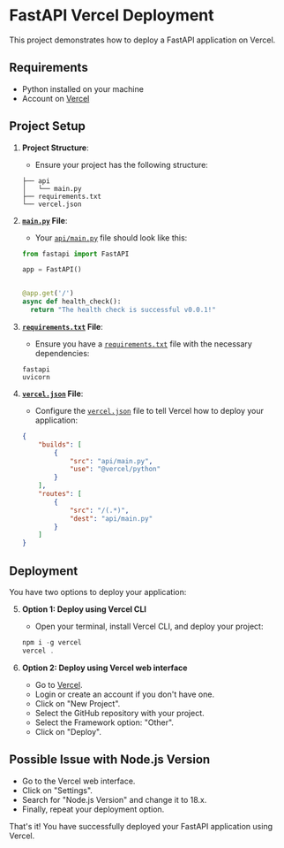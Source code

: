 # FastAPI Vercel Deployment

This project demonstrates how to deploy a FastAPI application on Vercel.

## Requirements

- Python installed on your machine
- Account on [Vercel](https://vercel.com/)

## Project Setup

1. **Project Structure**:
    - Ensure your project has the following structure:
    ```
    ├── api
    │   └── main.py
    ├── requirements.txt
    └── vercel.json
    ```

2. **[`main.py`]() File**:
    - Your [`api/main.py`](command:_github.copilot.openSymbolFromReferences?%5B%22api%2Fmain.py%22%2C%5B%7B%22uri%22%3A%7B%22%24mid%22%3A1%2C%22fsPath%22%3A%22e%3A%5C%5CPC%5C%5CDocuments%5C%5CProyectos%5C%5CPython%5C%5Cfastapi-vercel%5C%5CREADME.md%22%2C%22_sep%22%3A1%2C%22external%22%3A%22file%3A%2F%2F%2Fe%253A%2FPC%2FDocuments%2FProyectos%2FPython%2Ffastapi-vercel%2FREADME.md%22%2C%22path%22%3A%22%2FE%3A%2FPC%2FDocuments%2FProyectos%2FPython%2Ffastapi-vercel%2FREADME.md%22%2C%22scheme%22%3A%22file%22%7D%2C%22pos%22%3A%7B%22line%22%3A14%2C%22character%22%3A8%7D%7D%5D%5D "Go to definition") file should look like this:
    ```python
    from fastapi import FastAPI

    app = FastAPI()


    @app.get('/')
    async def health_check():
      return "The health check is successful v0.0.1!"
    ```

3. **[`requirements.txt`](command:_github.copilot.openSymbolFromReferences?%5B%22requirements.txt%22%2C%5B%7B%22uri%22%3A%7B%22%24mid%22%3A1%2C%22fsPath%22%3A%22e%3A%5C%5CPC%5C%5CDocuments%5C%5CProyectos%5C%5CPython%5C%5Cfastapi-vercel%5C%5CREADME.md%22%2C%22_sep%22%3A1%2C%22external%22%3A%22file%3A%2F%2F%2Fe%253A%2FPC%2FDocuments%2FProyectos%2FPython%2Ffastapi-vercel%2FREADME.md%22%2C%22path%22%3A%22%2FE%3A%2FPC%2FDocuments%2FProyectos%2FPython%2Ffastapi-vercel%2FREADME.md%22%2C%22scheme%22%3A%22file%22%7D%2C%22pos%22%3A%7B%22line%22%3A16%2C%22character%22%3A8%7D%7D%5D%5D "Go to definition") File**:
    - Ensure you have a [`requirements.txt`](command:_github.copilot.openSymbolFromReferences?%5B%22requirements.txt%22%2C%5B%7B%22uri%22%3A%7B%22%24mid%22%3A1%2C%22fsPath%22%3A%22e%3A%5C%5CPC%5C%5CDocuments%5C%5CProyectos%5C%5CPython%5C%5Cfastapi-vercel%5C%5CREADME.md%22%2C%22_sep%22%3A1%2C%22external%22%3A%22file%3A%2F%2F%2Fe%253A%2FPC%2FDocuments%2FProyectos%2FPython%2Ffastapi-vercel%2FREADME.md%22%2C%22path%22%3A%22%2FE%3A%2FPC%2FDocuments%2FProyectos%2FPython%2Ffastapi-vercel%2FREADME.md%22%2C%22scheme%22%3A%22file%22%7D%2C%22pos%22%3A%7B%22line%22%3A16%2C%22character%22%3A8%7D%7D%5D%5D "Go to definition") file with the necessary dependencies:
    ```
    fastapi
    uvicorn
    ```

4. **[`vercel.json`](command:_github.copilot.openSymbolFromReferences?%5B%22vercel.json%22%2C%5B%7B%22uri%22%3A%7B%22%24mid%22%3A1%2C%22fsPath%22%3A%22e%3A%5C%5CPC%5C%5CDocuments%5C%5CProyectos%5C%5CPython%5C%5Cfastapi-vercel%5C%5CREADME.md%22%2C%22_sep%22%3A1%2C%22external%22%3A%22file%3A%2F%2F%2Fe%253A%2FPC%2FDocuments%2FProyectos%2FPython%2Ffastapi-vercel%2FREADME.md%22%2C%22path%22%3A%22%2FE%3A%2FPC%2FDocuments%2FProyectos%2FPython%2Ffastapi-vercel%2FREADME.md%22%2C%22scheme%22%3A%22file%22%7D%2C%22pos%22%3A%7B%22line%22%3A6%2C%22character%22%3A29%7D%7D%5D%5D "Go to definition") File**:
    - Configure the [`vercel.json`](command:_github.copilot.openSymbolFromReferences?%5B%22vercel.json%22%2C%5B%7B%22uri%22%3A%7B%22%24mid%22%3A1%2C%22fsPath%22%3A%22e%3A%5C%5CPC%5C%5CDocuments%5C%5CProyectos%5C%5CPython%5C%5Cfastapi-vercel%5C%5CREADME.md%22%2C%22_sep%22%3A1%2C%22external%22%3A%22file%3A%2F%2F%2Fe%253A%2FPC%2FDocuments%2FProyectos%2FPython%2Ffastapi-vercel%2FREADME.md%22%2C%22path%22%3A%22%2FE%3A%2FPC%2FDocuments%2FProyectos%2FPython%2Ffastapi-vercel%2FREADME.md%22%2C%22scheme%22%3A%22file%22%7D%2C%22pos%22%3A%7B%22line%22%3A6%2C%22character%22%3A29%7D%7D%5D%5D "Go to definition") file to tell Vercel how to deploy your application:
    ```json
    {
        "builds": [
            {
                "src": "api/main.py",
                "use": "@vercel/python"
            }
        ],
        "routes": [
            {
                "src": "/(.*)",
                "dest": "api/main.py"
            }
        ]
    }
    ```

## Deployment

You have two options to deploy your application:

5. **Option 1: Deploy using Vercel CLI**
    - Open your terminal, install Vercel CLI, and deploy your project:
    ```powershell
    npm i -g vercel
    vercel .
    ```

6. **Option 2: Deploy using Vercel web interface**
    - Go to [Vercel](https://vercel.com/).
    - Login or create an account if you don't have one.
    - Click on "New Project".
    - Select the GitHub repository with your project.
    - Select the Framework option: "Other".
    - Click on "Deploy".

## Possible Issue with Node.js Version

- Go to the Vercel web interface.
- Click on "Settings".
- Search for "Node.js Version" and change it to 18.x.
- Finally, repeat your deployment option.

That's it! You have successfully deployed your FastAPI application using Vercel.
